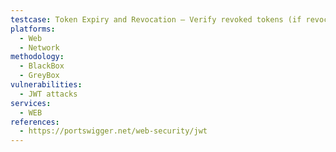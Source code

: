 ```yaml
---
testcase: Token Expiry and Revocation – Verify revoked tokens (if revocation supported) are blacklisted even with valid signatures. Web (HTTP/HTTPS) service
platforms: 
  - Web
  - Network
methodology: 
  - BlackBox
  - GreyBox
vulnerabilities:
  - JWT attacks
services:
  - WEB
references:
  - https://portswigger.net/web-security/jwt
---
```

